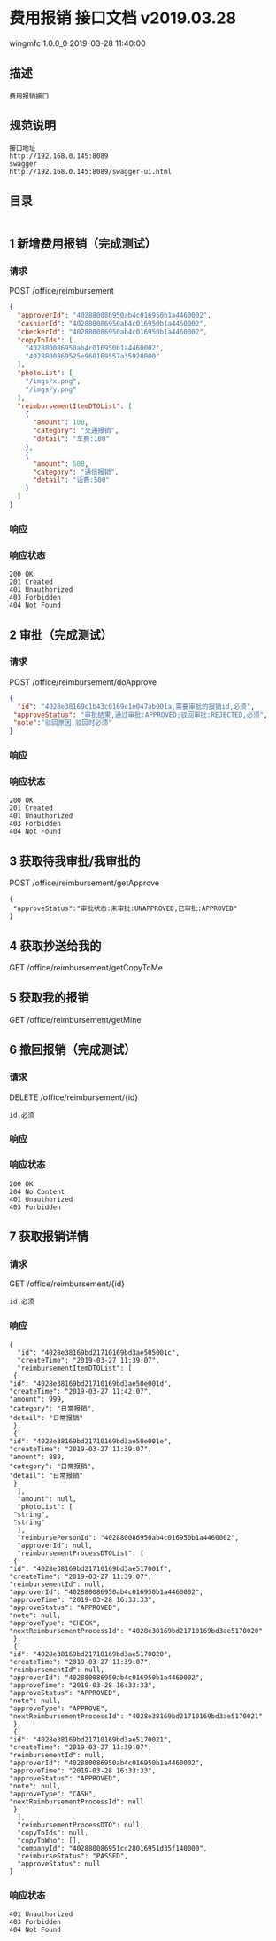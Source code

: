 # 费用报销 接口文档 v2019.03.28
wingmfc 1.0.0_0
2019-03-28 11:40:00
## 描述
```
费用报销接口
```
## 规范说明
```
接口地址
http://192.168.0.145:8089
swagger
http://192.168.0.145:8089/swagger-ui.html
```
## 目录
```
```
## 1 新增费用报销（完成测试）
### 请求
POST /office/reimbursement
```JSON
{
  "approverId": "402880086950ab4c016950b1a4460002",
  "cashierId": "402880086950ab4c016950b1a4460002",
  "checkerId": "402880086950ab4c016950b1a4460002",
  "copyToIds": [
    "402880086950ab4c016950b1a4460002",
    "4028800869525e960169557a35920000"
  ],
  "photoList": [
    "/imgs/x.png",
    "/imgs/y.png"
  ],
  "reimbursementItemDTOList": [
    {
      "amount": 100,
      "category": "交通报销",
      "detail": "车费:100"
    },
    {
      "amount": 500,
      "category": "通信报销",
      "detail": "话费:500"
    }
  ]
}
```
### 响应
### 响应状态
```
200 OK
201 Created
401 Unauthorized
403 Forbidden
404 Not Found
```
## 2 审批（完成测试）
### 请求
POST /office/reimbursement/doApprove
```JSON
{
  "id": "4028e38169c1b43c0169c1e047ab001a,需要审批的报销id,必须",
 "approveStatus": "审批结果,通过审批:APPROVED;驳回审批:REJECTED,必须",
 "note":"驳回原因,驳回时必须"
}
```
### 响应
### 响应状态
```
200 OK
201 Created
401 Unauthorized
403 Forbidden
404 Not Found
```
## 3 获取待我审批/我审批的
POST /office/reimbursement/getApprove
```
{
 "approveStatus":"审批状态:未审批:UNAPPROVED;已审批:APPROVED"
}
```
## 4 获取抄送给我的
GET /office/reimbursement/getCopyToMe
## 5 获取我的报销
GET /office/reimbursement/getMine
## 6 撤回报销（完成测试）
### 请求
DELETE /office/reimbursement/{id}
```
id,必须
```
### 响应
### 响应状态
```
200 OK
204 No Content
401 Unauthorized
403 Forbidden
```
## 7 获取报销详情
### 请求
GET /office/reimbursement/{id}
```
id,必须
```
### 响应
```
{
  "id": "4028e38169bd21710169bd3ae505001c",
  "createTime": "2019-03-27 11:39:07",
  "reimbursementItemDTOList": [
 {
"id": "4028e38169bd21710169bd3ae50e001d",
"createTime": "2019-03-27 11:42:07",
"amount": 999,
"category": "日常报销",
"detail": "日常报销"
 },
 {
"id": "4028e38169bd21710169bd3ae50e001e",
"createTime": "2019-03-27 11:39:07",
"amount": 888,
"category": "日常报销",
"detail": "日常报销"
 }
  ],
  "amount": null,
  "photoList": [
 "string",
 "string"
  ],
  "reimbursePersonId": "402880086950ab4c016950b1a4460002",
  "approverId": null,
  "reimbursementProcessDTOList": [
 {
"id": "4028e38169bd21710169bd3ae517001f",
"createTime": "2019-03-27 11:39:07",
"reimbursementId": null,
"approverId": "402880086950ab4c016950b1a4460002",
"approveTime": "2019-03-28 16:33:33",
"approveStatus": "APPROVED",
"note": null,
"approveType": "CHECK",
"nextReimbursementProcessId": "4028e38169bd21710169bd3ae5170020"
 },
 {
"id": "4028e38169bd21710169bd3ae5170020",
"createTime": "2019-03-27 11:39:07",
"reimbursementId": null,
"approverId": "402880086950ab4c016950b1a4460002",
"approveTime": "2019-03-28 16:33:33",
"approveStatus": "APPROVED",
"note": null,
"approveType": "APPROVE",
"nextReimbursementProcessId": "4028e38169bd21710169bd3ae5170021"
 },
 {
"id": "4028e38169bd21710169bd3ae5170021",
"createTime": "2019-03-27 11:39:07",
"reimbursementId": null,
"approverId": "402880086950ab4c016950b1a4460002",
"approveTime": "2019-03-28 16:33:33",
"approveStatus": "APPROVED",
"note": null,
"approveType": "CASH",
"nextReimbursementProcessId": null
 }
  ],
  "reimbursementProcessDTO": null,
  "copyToIds": null,
  "copyToWho": [],
  "companyId": "402880086951cc28016951d35f140000",
  "reimburseStatus": "PASSED",
  "approveStatus": null
}
```
### 响应状态
```
401 Unauthorized
403 Forbidden
404 Not Found
```